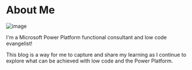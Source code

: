 # About Me

![image](https://user-images.githubusercontent.com/98718713/153688476-5b3832a7-fed7-42f1-8bae-35ae9754c86c.png)

I'm a Microsoft Power Platform functional consultant and low code evangelist! 

This blog is a way for me to capture and share my learning as I continue to explore what can be achieved with low code and the Power Platform. 

